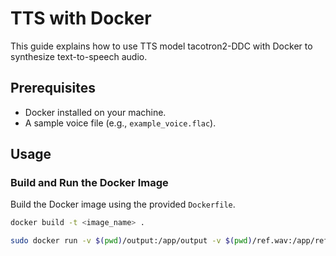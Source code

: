 # TTS with Docker  

This guide explains how to use TTS model tacotron2-DDC with Docker to synthesize text-to-speech audio.  

## Prerequisites  

- Docker installed on your machine.  
- A sample voice file (e.g., `example_voice.flac`).  

## Usage  

### Build and Run the Docker Image  

Build the Docker image using the provided `Dockerfile`.  

```bash  
docker build -t <image_name> .  

sudo docker run -v $(pwd)/output:/app/output -v $(pwd)/ref.wav:/app/ref.wav <image_name> --text "Hello, this is a test message" --reference_voice /app/ref.wav--output "/app/output/test.wav" 
